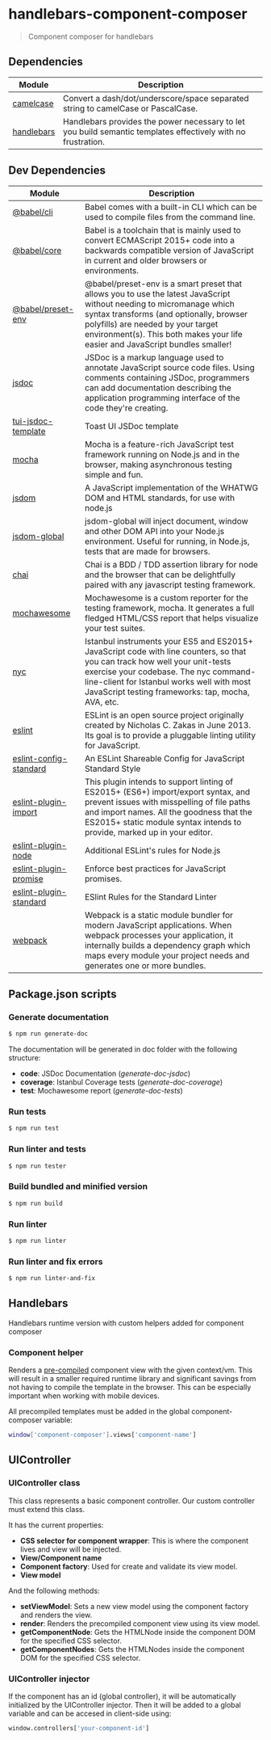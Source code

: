# handlebars-component-composer

> Component composer for handlebars

## Dependencies
| Module | Description |
| ------ | ------ |
| [camelcase](https://www.npmjs.com/package/camelcase) | Convert a dash/dot/underscore/space separated string to camelCase or PascalCase. |
| [handlebars](https://handlebarsjs.com) | Handlebars provides the power necessary to let you build semantic templates effectively with no frustration. |

 ## Dev Dependencies
| Module | Description |
| ------ | ------ |
| [@babel/cli](https://babeljs.io/docs/en/babel-cli) | Babel comes with a built-in CLI which can be used to compile files from the command line. |
| [@babel/core](https://babeljs.io/) | Babel is a toolchain that is mainly used to convert ECMAScript 2015+ code into a backwards compatible version of JavaScript in current and older browsers or environments.  |
| [@babel/preset-env](https://babeljs.io/docs/en/babel-preset-env) | @babel/preset-env is a smart preset that allows you to use the latest JavaScript without needing to micromanage which syntax transforms (and optionally, browser polyfills) are needed by your target environment(s). This both makes your life easier and JavaScript bundles smaller! |
| [jsdoc](http://usejsdoc.org/) |  JSDoc is a markup language used to annotate JavaScript source code files. Using comments containing JSDoc, programmers can add documentation describing the application programming interface of the code they're creating. |
| [tui-jsdoc-template](https://github.com/nhnent/tui.jsdoc-template) | Toast UI JSDoc template |
| [mocha](https://mochajs.org/) | Mocha is a feature-rich JavaScript test framework running on Node.js and in the browser, making asynchronous testing simple and fun. |
| [jsdom](https://github.com/jsdom/jsdom) | A JavaScript implementation of the WHATWG DOM and HTML standards, for use with node.js |
| [jsdom-global](https://github.com/rstacruz/jsdom-global) | jsdom-global will inject document, window and other DOM API into your Node.js environment. Useful for running, in Node.js, tests that are made for browsers.|
| [chai](https://www.chaijs.com/) | Chai is a BDD / TDD assertion library for node and the browser that can be delightfully paired with any javascript testing framework. |
| [mochawesome](https://adamgruber.github.io/mochawesome/) | Mochawesome is a custom reporter for the testing framework, mocha. It generates a full fledged HTML/CSS report that helps visualize your test suites. |
| [nyc](https://github.com/istanbuljs/nyc) | Istanbul instruments your ES5 and ES2015+ JavaScript code with line counters, so that you can track how well your unit-tests exercise your codebase. The nyc command-line-client for Istanbul works well with most JavaScript testing frameworks: tap, mocha, AVA, etc. |
| [eslint](https://eslint.org/) | ESLint is an open source project originally created by Nicholas C. Zakas in June 2013. Its goal is to provide a pluggable linting utility for JavaScript. |
| [eslint-config-standard](https://github.com/standard/eslint-config-standard) | An ESLint Shareable Config for JavaScript Standard Style |
| [eslint-plugin-import](https://www.npmjs.com/package/eslint-plugin-import) | This plugin intends to support linting of ES2015+ (ES6+) import/export syntax, and prevent issues with misspelling of file paths and import names. All the goodness that the ES2015+ static module syntax intends to provide, marked up in your editor. |
| [eslint-plugin-node](https://github.com/mysticatea/eslint-plugin-node) | Additional ESLint's rules for Node.js |
| [eslint-plugin-promise](https://github.com/xjamundx/eslint-plugin-promise) | Enforce best practices for JavaScript promises. |
| [eslint-plugin-standard](https://github.com/standard/eslint-plugin-standard) | ESlint Rules for the Standard Linter |
| [webpack](https://webpack.js.org) |  Webpack is a static module bundler for modern JavaScript applications. When webpack processes your application, it internally builds a dependency graph which maps every module your project needs and generates one or more bundles.|

## Package.json scripts
### Generate documentation
```sh
$ npm run generate-doc
```
The documentation will be generated in doc folder with the following structure:

* **code**: JSDoc Documentation (*generate-doc-jsdoc*)
* **coverage**: Istanbul Coverage tests (*generate-doc-coverage*)
* **test**: Mochawesome report (*generate-doc-tests*)

### Run tests
```sh
$ npm run test
```

### Run linter and tests
```sh
$ npm run tester
```

### Build bundled and minified version
```sh
$ npm run build
```

### Run linter
```sh
$ npm run linter
```

### Run linter and fix errors
```sh
$ npm run linter-and-fix
```

## Handlebars
Handlebars runtime version with custom helpers added for component composer
### Component helper
Renders a [pre-compiled](https://handlebarsjs.com/precompilation.html) component view with the given context/vm. This will result in a smaller required runtime library and significant savings from not having to compile the template in the browser. This can be especially important when working with mobile devices.

All precompiled templates must be added in the global component-composer variable:
```sh
window['component-composer'].views['component-name']
```

## UIController
### UIController class
This class represents a basic component controller. Our custom controller must extend this class.

It has the current properties:

* **CSS selector for component wrapper**: This is where the component lives and view will be injected.
* **View/Component name**
* **Component factory**: Used for create and validate its view model.
* **View model**

And the following methods:

* **setViewModel**: Sets a new view model using the component factory and renders the view.
* **render**: Renders the precompiled component view using its view model.
* **getComponentNode**: Gets the HTMLNode inside the component DOM for the specified CSS selector.
* **getComponentNodes**: Gets the HTMLNodes inside the component DOM  for the specified CSS selector.

### UIController injector
If the component has an id (global controller), it will be automatically initialized by the UIController injector. Then it will be added to a global variable and can be accesed in client-side using:
```sh
window.controllers['your-component-id']
```